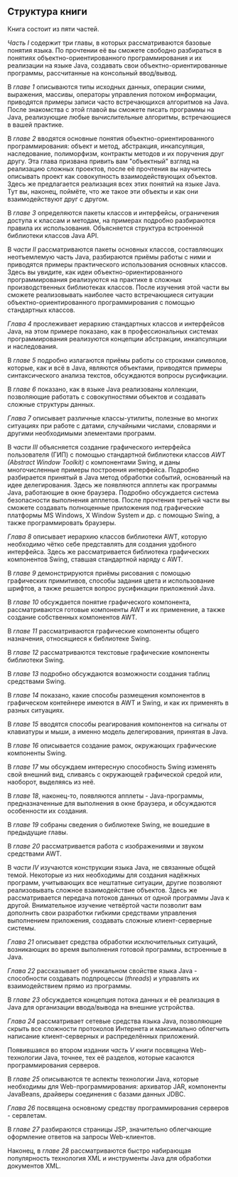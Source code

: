 ## Структура книги

Книга состоит из пяти частей.

_Часть I_ содержит три главы, в которых рассматриваются базовые понятия языка. По прочтении её вы сможете свободно разбираться в понятиях объектно-ориентированного программирования и их реализации на языке Java, создавать свои объектно-ориентированные программы, рассчитанные на консольный ввод/вывод.

В _главе 1_ описываются типы исходных данных, операции сними, выражения, массивы, операторы управления потоком информации, приводятся примеры записи часто встречающихся алгоритмов на Java. После знакомства с этой главой вы сможете писать программы на Java, реализующие любые вычислительные алгоритмы, встречающиеся в вашей практике.

В _главе 2_ вводятся основные понятия объектно-ориентированного программирования: объект и метод, абстракция, инкапсуляция, наследование, полиморфизм, контракты методов и их поручения друг другу. Эта глава призвана привить вам "объектный" взгляд на реализацию сложных проектов, после её прочтения вы научитесь описывать проект как совокупность взаимодействующих объектов. Здесь же предлагается реализация всех этих понятий на языке Java. Тут вы, наконец, поймёте, что же такое эти объекты и как они взаимодействуют друг с другом.

В _главе 3_ определяются пакеты классов и интерфейсы, ограничения доступа к классам и методам, на примерах подробно разбираются правила их использования. Объясняется структура встроенной библиотеки классов Java API.

В _части II_ рассматриваются пакеты основных классов, составляющих неотъемлемую часть Java, разбираются приёмы работы с ними и приводятся примеры практического использования основных классов. Здесь вы увидите, как идеи объектно-ориентированного программирования реализуются на практике в сложных производственных библиотеках классов. После изучения этой части вы сможете реализовывать наиболее часто встречающиеся ситуации объектно-ориентированного программирования с помощью стандартных классов.

_Глава 4_ прослеживает иерархию стандартных классов и интерфейсов Java, на этом примере показано, как в профессиональных системах программирования реализуются концепции абстракции, инкапсуляции и наследования.

В _главе 5_ подробно излагаются приёмы работы со строками символов, которые, как и всё в Java, являются объектами, приводятся примеры синтаксического анализа текстов, обсуждаются вопросы русификации.

В _главе 6_ показано, как в языке Java реализованы коллекции, позволяющие работать с совокупностями объектов и создавать сложные структуры данных.

_Глава 7_ описывает различные классы-утилиты, полезные во многих ситуациях при работе с датами, случайными числами, словарями и другими необходимыми элементами программ.

В _части III_ объясняется создание графического интерфейса пользователя (ГИП) с помощью стандартной библиотеки классов _AWT (Abstract Window Toolkit)_ с компонентами Swing, и даны многочисленные примеры построения интерфейса. Подробно разбирается принятый в Java метод обработки событий, основанный на идее делегирования. Здесь же появляются апплеты как программы Java, работающие в окне браузера. Подробно обсуждается система безопасности выполнения апплетов. После прочтения третьей части вы сможете создавать полноценные приложения под графические платформы MS Windows, X Window System и др. с помощью Swing, а также программировать браузеры.

_Глава 8_ описывает иерархию классов библиотеки AWT, которую необходимо чётко себе представлять для создания удобного интерфейса. Здесь же рассматривается библиотека графических компонентов Swing, ставшая стандартной наряду с AWT.

В _главе 9_ демонстрируются приёмы рисования с помощью графических примитивов, способы задания цвета и использование шрифтов, а также решается вопрос русификации приложений Java.

В _главе 10_ обсуждается понятие графического компонента, рассматриваются готовые компоненты AWT и их применение, а также создание собственных компонентов AWT.

В _главе 11_ рассматриваются графические компоненты общего назначения, относящиеся к библиотеке Swing.

В _главе 12_ рассматриваются текстовые графические компоненты библиотеки Swing.

В _главе 13_ подробно обсуждаются возможности создания таблиц средствами Swing.

В _главе 14_ показано, какие способы размещения компонентов в графическом контейнере имеются в AWT и Swing, и как их применять в разных ситуациях.

В _главе 15_ вводятся способы реагирования компонентов на сигналы от клавиатуры и мыши, а именно модель делегирования, принятая в Java.

В _главе 16_ описывается создание рамок, окружающих графические компоненты Swing.

В _главе 17_ мы обсуждаем интересную способность Swing изменять свой внешний вид, сливаясь с окружающей графической средой или, наоборот, выделяясь из неё.

В _главе 18_, наконец-то, появляются апплеты - Java-программы, предназначенные для выполнения в окне браузера, и обсуждаются особенности их создания.

В _главе 19_ собраны сведения о библиотеке Swing, не вошедшие в предыдущие главы.

В _главе 20_ рассматривается работа с изображениями и звуком средствами AWT.

В _части IV_ изучаются конструкции языка Java, не связанные общей темой. Некоторые из них необходимы для создания надёжных программ, учитывающих все нештатные ситуации, другие позволяют реализовывать сложное взаимодействие объектов. Здесь же рассматривается передача потоков данных от одной программы Java к другой. Внимательное изучение четвёртой части позволит вам дополнить свои разработки гибкими средствами управления выполнением приложения, создавать сложные клиент-серверные системы.

_Глава 21_ описывает средства обработки исключительных ситуаций, возникающих во время выполнения готовой программы, встроенные в Java.

_Глава 22_ рассказывает об уникальном свойстве языка Java - способности создавать подпроцессы (_threads_) и управлять их взаимодействием прямо из программы.

В _главе 23_ обсуждается концепция потока данных и её реализация в Java для организации ввода/вывода на внешние устройства.

_Глава 24_ рассматривает сетевые средства языка Java, позволяющие скрыть все сложности протоколов Интернета и максимально облегчить написание клиент-серверных и распределённых приложений.

Появившаяся во втором издании _часть V_ книги посвящена Web-технологии Java, точнее, тех её разделов, которые касаются программирования серверов.

В _главе 25_ описываются те аспекты технологии Java, которые необходимы для Web-программирования: архиватор JAR, компоненты JavaBeans, драйверы соединения с базами данных JDBC.

_Глава 26_ посвящена основному средству программирования серверов - сервлетам.

В _главе 27_ разбираются страницы JSP, значительно облегчающие оформление ответов на запросы Web-клиентов.

Наконец, в _главе 28_ рассматриваются быстро набирающая популярность технология XML и инструменты Java для обработки документов XML.
